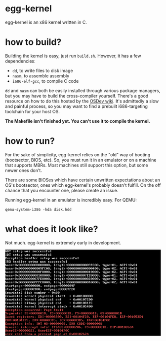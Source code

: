 # egg-kernel
egg-kernel is an x86 kernel written in C.

# how to build?
Building the kernel is easy, just run `build.sh`. However, it has a few dependencies:

* `dd`, to write files to disk image
* `nasm`, to assemble assembly
* `i686-elf-gcc`, to compile C code

`dd` and `nasm` can both be easily installed through various package managers, but you may have to build the cross-compiler yourself. There's a good resource on how to do this hosted by the [OSDev wiki](https://wiki.osdev.org/GCC_Cross-Compiler). It's admittedly a slow and painful process, so you may want to find a prebuilt i686-targeting toolchain for your host OS.

**The Makefile isn't finished yet. You can't use it to compile the kernel.**

# how to run?
For the sake of simplicity, egg-kernel relies on the "old" way of booting (bootsector, BIOS, etc). So, you must run it in an emulator or on a machine that supports MBRs. Most machines still support this option, but some newer ones don't.

There are some BIOSes which have certain unwritten expectations about an OS's bootsector, ones which egg-kernel's probably doesn't fulfill. On the off chance that you encounter one, please create an issue.

Running egg-kernel in an emulator is incredibly easy. For QEMU:

```
qemu-system-i386 -hda disk.hdd
```

# what does it look like?

Not much. egg-kernel is extremely early in development.

![image of OS](picture.png)